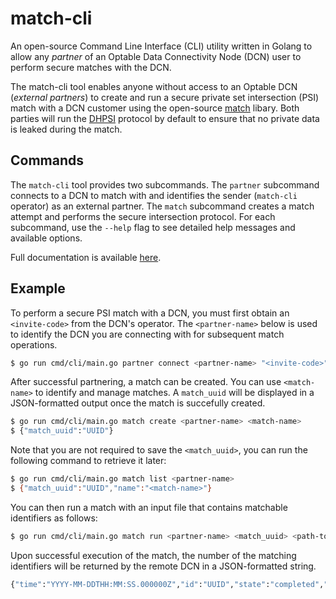 # match-cli

An open-source Command Line Interface (CLI) utility written in Golang to allow any *partner* of an Optable Data Connectivity Node (DCN) user to perform secure matches with the DCN. 

The match-cli tool enables anyone without access to an Optable DCN (_external partners_) to create and run a secure private set intersection (PSI) match with a DCN customer using the open-source [match](https://github.com/Optable/match) libary. Both parties will run the [DHPSI](https://github.com/Optable/match/blob/main/pkg/dhpsi/README.md) protocol by default to ensure that no private data is leaked during the match. 

## Commands
The `match-cli` tool provides two subcommands. The `partner` subcommand connects to a DCN to match with and identifies the sender (`match-cli` operator) as an external partner. The `match` subcommand creates a match attempt and performs the secure intersection protocol. For each subcommand, use the `--help` flag to see detailed help messages and available options.

Full documentation is available [here](https://app.gitbook.com/@optable/s/optable-documentation/guides/match-cli).

## Example
To perform a secure PSI match with a DCN, you must first obtain an `<invite-code>` from the DCN's operator. The `<partner-name>` below is used to identify the DCN you are connecting with for subsequent match operations.
```bash
$ go run cmd/cli/main.go partner connect <partner-name> "<invite-code>"
```

After successful partnering, a match can be created. You can use `<match-name>` to identify and manage matches. A `match_uuid` will be displayed in a JSON-formatted output once the match is succefully created.
```bash
$ go run cmd/cli/main.go match create <partner-name> <match-name>
$ {"match_uuid":"UUID"}
```

Note that you are not required to save the `<match_uuid>`, you can run the following command to retrieve it later:
```bash
$ go run cmd/cli/main.go match list <partner-name>
$ {"match_uuid":"UUID","name":"<match-name>"}
```
You can then run a match with an input file that contains matchable identifiers as follows:
```bash
$ go run cmd/cli/main.go match run <partner-name> <match_uuid> <path-to-file>
```
Upon successful execution of the match, the number of the matching identifiers will be returned by the remote DCN in a JSON-formatted string.
```bash
{"time":"YYYY-MM-DDTHH:MM:SS.000000Z","id":"UUID","state":"completed","results":{"emails":<intersection-size>}}
```
